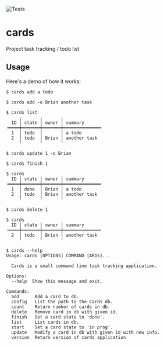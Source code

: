 ![Tests](https://github.com/jrwagz/cards-proj/actions/workflows/tests.yml/badge.svg)

cards
=====

Project task tracking / todo list

Usage
-----

Here's a demo of how it works:

    $ cards add a todo

    $ cards add -o Brian another task

    $ cards list
         ╷       ╷       ╷
      ID │ state │ owner │ summary
    ╺━━━━┿━━━━━━━┿━━━━━━━┿━━━━━━━━━━━━━━╸
      1  │ todo  │       │ a todo
      2  │ todo  │ Brian │ another task
         ╵       ╵       ╵

    $ cards update 1 -o Brian

    $ cards finish 1

    $ cards
      ID │ state │ owner │ summary
    ╺━━━━┿━━━━━━━┿━━━━━━━┿━━━━━━━━━━━━━━╸
      1  │ done  │ Brian │ a todo
      2  │ todo  │ Brian │ another task
         ╵       ╵       ╵

    $ cards delete 1

    $ cards
      ID │ state │ owner │ summary
    ╺━━━━┿━━━━━━━┿━━━━━━━┿━━━━━━━━━━━━━━╸
      2  │ todo  │ Brian │ another task
         ╵       ╵       ╵

    $ cards --help
    Usage: cards [OPTIONS] COMMAND [ARGS]...

      Cards is a small command line task tracking application.

    Options:
      --help  Show this message and exit.

    Commands:
      add      Add a card to db.
      config   List the path to the Cards db.
      count    Return number of cards in db.
      delete   Remove card in db with given id.
      finish   Set a card state to 'done'.
      list     List cards in db.
      start    Set a card state to 'in prog'.
      update   Modify a card in db with given id with new info.
      version  Return version of cards application
